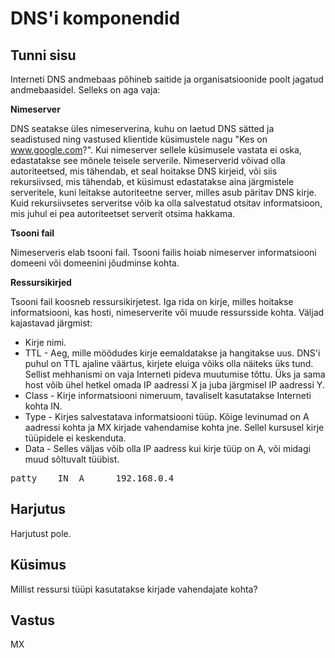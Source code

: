 ﻿# DNS'i komponendid

## Tunni sisu

Interneti DNS andmebaas põhineb saitide ja organisatsioonide poolt jagatud andmebaasidel. Selleks on aga vaja:

<b>Nimeserver</b>

DNS seatakse üles nimeserverina, kuhu on laetud DNS sätted ja seadistused ning vastused klientide küsimustele nagu "Kes on www.google.com?". Kui nimeserver sellele küsimusele vastata ei oska, edastatakse see mõnele teisele serverile. Nimeserverid võivad olla autoriteetsed, mis tähendab, et seal hoitakse DNS kirjeid, või siis rekursiivsed, mis tähendab, et küsimust edastatakse aina järgmistele serveritele, kuni leitakse autoriteetne server, milles asub päritav DNS kirje. Kuid rekursiivsetes serveritse võib ka olla salvestatud otsitav informatsioon, mis juhul ei pea autoriteetset serverit otsima hakkama.

<b>Tsooni fail</b>

Nimeserveris elab tsooni fail. Tsooni failis hoiab nimeserver informatsiooni domeeni või domeenini jõudminse kohta.

<b>Ressursikirjed</b>

Tsooni fail koosneb ressursikirjetest. Iga rida on kirje, milles hoitakse informatsiooni, kas hosti, nimeserverite või muude ressursside kohta. Väljad kajastavad järgmist:

<ul>
<li>Kirje nimi.</li>
<li>TTL - Aeg, mille möödudes kirje eemaldatakse ja hangitakse uus. DNS'i puhul on TTL ajaline väärtus, kirjete eluiga võiks olla näiteks üks tund. Sellist mehhanismi on vaja Interneti pideva muutumise tõttu. Üks ja sama host võib ühel hetkel omada IP aadressi X ja juba järgmisel IP aadressi Y.</li>
<li>Class - Kirje informatsiooni nimeruum, tavaliselt kasutatakse Interneti kohta IN.</li>
<li>Type - Kirjes salvestatava informatsiooni tüüp. Kõige levinumad on A aadressi kohta ja MX kirjade vahendamise kohta jne. Sellel kursusel kirje tüüpidele ei keskenduta.</li>
<li>Data - Selles väljas võib olla IP aadress kui kirje tüüp on A, või midagi muud sõltuvalt tüübist.</li>
</ul>

<pre>
patty    IN  A      192.168.0.4 
</pre>

## Harjutus

Harjutust pole.

## Küsimus

Millist ressursi tüüpi kasutatakse kirjade vahendajate kohta?

## Vastus

MX
